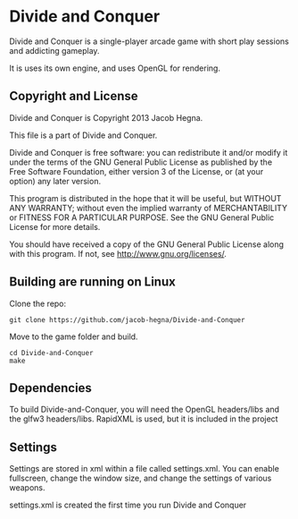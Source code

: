 # Divide and Conquer
Divide and Conquer is a single-player arcade game with short play sessions and addicting gameplay.

It is uses its own engine, and uses OpenGL for rendering.

## Copyright and License
Divide and Conquer is Copyright 2013 Jacob Hegna.

This file is a part of Divide and Conquer.

Divide and Conquer is free software: you can redistribute it and/or modify it under the terms of the GNU General Public License as published by the Free Software Foundation, either version 3 of the License, or (at your option) any later version.

This program is distributed in the hope that it will be useful, but WITHOUT ANY WARRANTY; without even the implied warranty of MERCHANTABILITY or FITNESS FOR A PARTICULAR PURPOSE.  See the GNU General Public License for more details.

You should have received a copy of the GNU General Public License along with this program.  If not, see <http://www.gnu.org/licenses/>.

## Building are running on Linux
Clone the repo:

```
git clone https://github.com/jacob-hegna/Divide-and-Conquer
```

Move to the game folder and build.

```
cd Divide-and-Conquer
make
```

## Dependencies
To build Divide-and-Conquer, you will need the OpenGL headers/libs and the glfw3 headers/libs.  RapidXML is used, but it is included in the project

## Settings
Settings are stored in xml within a file called settings.xml.  You can enable fullscreen, change the window size, and change the settings of various weapons.

settings.xml is created the first time you run Divide and Conquer
